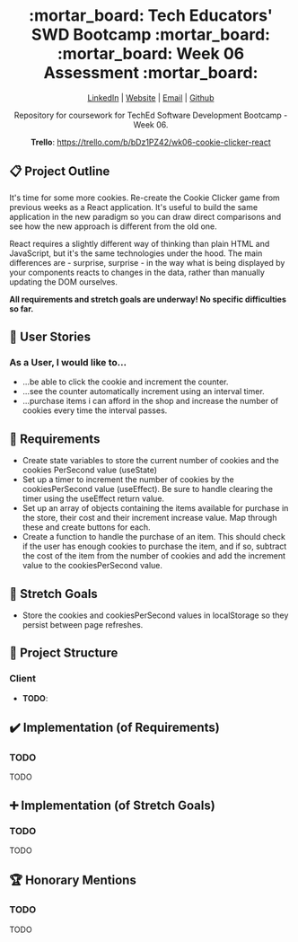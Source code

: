<div align="center">
  <h1>:mortar_board: Tech Educators' SWD Bootcamp :mortar_board:<br/>:mortar_board: Week 06 Assessment :mortar_board:</h1>
    <p>
      <a href="http://www.LinkedIn.com/in/kevin-barr1988">LinkedIn</a> |
      <a href="http://kjb88.github.io">Website</a> |
      <a href="mailto:kevinbarr.business@gmail.com">Email</a> |
      <a href="https://github.com/KJB88">Github</a>
    </p>
  <p>
    Repository for coursework for TechEd Software Development Bootcamp - Week 06.
  </p>
  <p><b>Trello</b>: <a href="https://trello.com/b/bDz1PZ42/wk06-cookie-clicker-react">https://trello.com/b/bDz1PZ42/wk06-cookie-clicker-react</a></p>
</div>
<section>
  <h2>📋 Project Outline</h2>
  <p>
    It's time for some more cookies. Re-create the Cookie Clicker game from previous weeks as a React application. It's useful to build the same application in the new paradigm so you can draw direct comparisons and see how the new approach is different from the old one.
  </p>

  <p>
    React requires a slightly different way of thinking than plain HTML and JavaScript, but it's the same technologies under the hood. The main differences are - surprise, surprise - in the way what is being displayed by your components reacts to changes in the data, rather than manually updating the DOM ourselves.
  </p>
  
  <p>
    <b>All requirements and stretch goals are underway! No specific difficulties so far.</b>
  </p>
</section>
<section>
  <h2>🙍 User Stories</h2>
  <h3>As a User, I would like to...</h3>
  <ul>
    <li>...be able to click the cookie and increment the counter.</li>
    <li>...see the counter automatically increment using an interval timer.</li>
    <li>...purchase items i can afford in the shop and increase the number of cookies every time the interval passes.</li>
  </ul>
</section>
<section>
<h2>👷 Requirements</h2>
  <ul>
    <li>Create state variables to store the current number of cookies and the cookies PerSecond value (useState)</li>
    <li>Set up a timer to increment the number of cookies by the cookiesPerSecond value (useEffect). Be sure to handle clearing the timer using the useEffect return value.</li>
    <li>Set up an array of objects containing the items available for purchase in the store, their cost and their increment increase value. Map through these and create buttons for each.</li>
    <li>Create a function to handle the purchase of an item. This should check if the user has enough cookies to purchase the item, and if so, subtract the cost of the item from the number of cookies and add the increment value to the cookiesPerSecond value.</li>
  </ul>
</section>
<section>
<h2>🥅 Stretch Goals</h2>
  <ul>
    <li>Store the cookies and cookiesPerSecond values in localStorage so they persist between page refreshes.</li>
  </ul>
</section>
<section>
  <h2>📁 Project Structure</h2>
  <h3>Client</h3>
  <ul>
    <li><b>TODO</b>:</li>
  </ul>
</section>
<section>
  <h2>✔️ Implementation (of Requirements)</h2>
    <h3>TODO</h3>
    <p>TODO</p>
</section>
<section>
  <h2>➕ Implementation (of Stretch Goals)</h2>
  <h3>TODO</h3>
  <p>
TODO
  </p>
</section>
<section>
  <h2>🏆 Honorary Mentions</h2>
  <h3>TODO</h3>
  TODO
</section>

